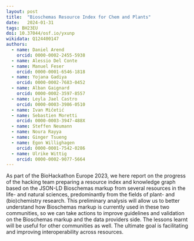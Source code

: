 ```yaml
---
layout: post
title:  "Bioschemas Resource Index for Chem and Plants"
date:   2024-01-31
tags: BH23EU
doi: 10.37044/osf.io/yxunp
wikidata: Q124400147
authors:
  - name: Daniel Arend
    orcid: 0000-0002-2455-5938
  - name: Alessio Del Conte
  - name: Manuel Feser
    orcid: 0000-0001-6546-1818
  - name: Yojana Gadiya
    orcid: 0000-0002-7683-0452
  - name: Alban Gaignard
    orcid: 0000-0002-3597-8557
  - name: Leyla Jael Castro
    orcid: 0000-0003-3986-0510
  - name: Ivan Mičetić
  - name: Sebastien Moretti
    orcid: 0000-0003-3947-488X
  - name: Steffen Neumann
  - name: Noura Rayya
  - name: Ginger Tsueng
  - name: Egon Willighagen
    orcid: 0000-0001-7542-0286
  - name: Ulrike Wittig
    orcid: 0000-0002-9077-5664
---
```


As part of the BioHackathon Europe 2023, we here report on the progress of the hacking team preparing a resource index and knowledge graph based on the JSON-LD Bioschemas markup from several resources in the life- and natural sciences, predominantly from the fields of plant- and (bio)chemistry research. This preliminary analysis will allow us to better understand how Bioschemas markup is currently used in these two communities, so we can take actions to improve guidelines and validation on the Bioschemas markup and the data providers side. The lessons learnt will be useful for other communities as well. The ultimate goal is facilitating and improving interoperability across resources.

